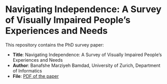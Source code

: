 # Navigating Independence: A Survey of Visually Impaired People’s Experiences and Needs

This repository contains the PhD survey paper:

- **Title**: Navigating Independence: A Survey of Visually Impaired People’s Experiences and Needs  
- **Author**: Banafshe Marziyeh Bamdad, University of Zurich, Department of Informatics
- **File**: [PDF of the paper](Navigating_Independence__A_Survey_of_Visually_Impaired_People_s_Experiences_and_Needs-2.pdf)

